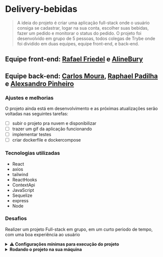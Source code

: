 # Delivery-bebidas

> A ideia do projeto é criar uma aplicação full-stack onde o usuário consiga se cadastrar, logar na sua conta, escolher suas bebidas, fazer um pedido e monitorar o status do pedido. O projeto foi desenvolvido em grupo de 5 pessoas, todos colegas de Trybe onde foi dividido em duas equipes, equipe front-end, e back-end.

## Equipe front-end: [Rafael Friedel](https://github.com/Rafael-Friedel) e [AlineBury](https://github.com/alinebury)
## Equipe back-end: [Carlos Moura](https://github.com/CarlosMoura88), [Raphael Padilha](https://github.com/rapadilha) e [Alexsandro Pinheiro](https://github.com/Alexsandro-01)

### Ajustes e melhorias

O projeto ainda está em desenvolvimento e as próximas atualizações serão voltadas nas seguintes tarefas:

- [ ] subir o projeto pra nuvem e disponibilizar
- [ ] trazer um gif da aplicação funcionando
- [ ] implementar testes
- [ ] criar dockerfile e dockercompose

### Tecnologias utilizadas

- React
- axios
- tailwind
- ReactHooks
- ContextApi
- JavaScript
- Sequelize
- express
- Node


### Desafios

Realizer um projeto Full-stack em grupo, em um curto periodo de tempo, com uma boa experiência ao usuário

<details>
<summary><strong> ⚠️ Configurações mínimas para execução do projeto</strong></summary><br />

Na sua máquina você deve ter:

 - Sistema Operacional Distribuição Unix
 - Node versão 16
 - Docker
 - Docker-compose versão >=1.29.2

➡️ O `node` deve ter versão igual ou superior à `16.15.0 LTS`:
  - Para instalar o nvm, [acesse esse link](https://github.com/nvm-sh/nvm#installing-and-updating);
  - Rode os comandos abaixo para instalar a versão correta de `node` e usá-la:
    - `nvm install 16 --lts`
    - `nvm use 16`
    - `nvm alias default 16`

➡️ O`docker-compose` deve ter versão igual ou superior à`ˆ1.29.2`:
  * Use esse [link de referência para realizar a instalação corretamente no ubuntu](https://app.betrybe.com/course/back-end/docker/orquestrando-containers-com-docker-compose/6e8afaef-566a-47f2-9246-d3700db7a56a/conteudo/0006a231-1a10-48a2-ac82-9e03e205a231/instalacao/abe40727-6310-4ad8-bde6-fd1e919dadc0?use_case=side_bar);
  * Acesse o [link da documentação oficial com passos para desinstalar](https://docs.docker.com/compose/install/#uninstallation) caso necessário.

</details>

<details>
<summary><strong>Rodando o projeto na sua máquina</strong></summary><br />

 ```
 git clone git@github.com:Rafael-Friedel/trybe-futebol-clube.git
 ```
 
 
 ```
 cd trybe-futebol-clube && npm run compose:up
 ```

 ```
 docker start app-frontend-1 app_backend db
 ```
 
 Para conferir a aplicação front-end basta acessar no seu navegador:
 ```
 http://localhost:3000/
 ```
 
 Para conferir a aplicação back-end basta acessar no seu navegador:
 ```
 http://localhost:3001/
 ```
</details>

